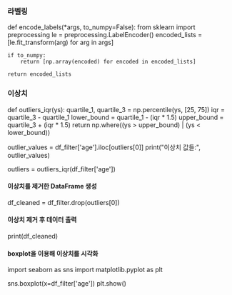 ### 라벨링
def encode_labels(*args, to_numpy=False):
    from sklearn import preprocessing
    le = preprocessing.LabelEncoder()
    encoded_lists = [le.fit_transform(arg) for arg in args]
    
    if to_numpy:
        return [np.array(encoded) for encoded in encoded_lists]
    
    return encoded_lists

### 이상치 

def outliers_iqr(ys):
    quartile_1, quartile_3 = np.percentile(ys, [25, 75])
    iqr = quartile_3 - quartile_1
    lower_bound = quartile_1 - (iqr * 1.5)
    upper_bound = quartile_3 + (iqr * 1.5)
    return np.where((ys > upper_bound) | (ys < lower_bound))

outlier_values = df_filter['age'].iloc[outliers[0]]
print("이상치 값들:", outlier_values)


outliers = outliers_iqr(df_filter['age'])

#### 이상치를 제거한 DataFrame 생성
df_cleaned = df_filter.drop(outliers[0])

#### 이상치 제거 후 데이터 출력
print(df_cleaned)

#### boxplot을 이용해 이상치를 시각화
import seaborn as sns
import matplotlib.pyplot as plt


sns.boxplot(x=df_filter['age'])
plt.show()




